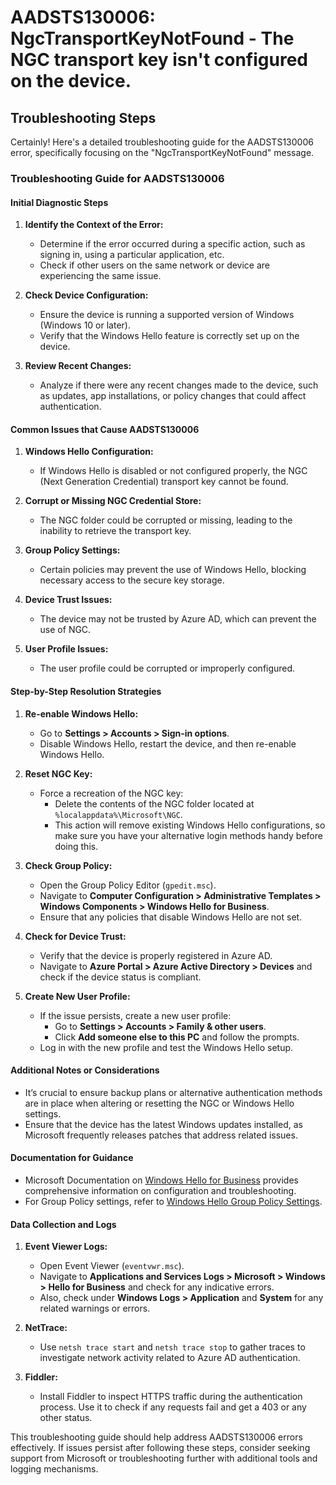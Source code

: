 # AADSTS130006: NgcTransportKeyNotFound - The NGC transport key isn't configured on the device.


## Troubleshooting Steps
Certainly! Here's a detailed troubleshooting guide for the AADSTS130006 error, specifically focusing on the "NgcTransportKeyNotFound" message.

### Troubleshooting Guide for AADSTS130006

#### Initial Diagnostic Steps

1. **Identify the Context of the Error:**
   - Determine if the error occurred during a specific action, such as signing in, using a particular application, etc.
   - Check if other users on the same network or device are experiencing the same issue.

2. **Check Device Configuration:**
   - Ensure the device is running a supported version of Windows (Windows 10 or later).
   - Verify that the Windows Hello feature is correctly set up on the device.

3. **Review Recent Changes:**
   - Analyze if there were any recent changes made to the device, such as updates, app installations, or policy changes that could affect authentication.

#### Common Issues that Cause AADSTS130006

1. **Windows Hello Configuration:**
   - If Windows Hello is disabled or not configured properly, the NGC (Next Generation Credential) transport key cannot be found.

2. **Corrupt or Missing NGC Credential Store:**
   - The NGC folder could be corrupted or missing, leading to the inability to retrieve the transport key.

3. **Group Policy Settings:**
   - Certain policies may prevent the use of Windows Hello, blocking necessary access to the secure key storage.

4. **Device Trust Issues:**
   - The device may not be trusted by Azure AD, which can prevent the use of NGC.

5. **User Profile Issues:**
   - The user profile could be corrupted or improperly configured.

#### Step-by-Step Resolution Strategies

1. **Re-enable Windows Hello:**
   - Go to **Settings > Accounts > Sign-in options**.
   - Disable Windows Hello, restart the device, and then re-enable Windows Hello.

2. **Reset NGC Key:**
   - Force a recreation of the NGC key:
     - Delete the contents of the NGC folder located at `%localappdata%\Microsoft\NGC`.
     - This action will remove existing Windows Hello configurations, so make sure you have your alternative login methods handy before doing this.

3. **Check Group Policy:**
   - Open the Group Policy Editor (`gpedit.msc`).
   - Navigate to **Computer Configuration > Administrative Templates > Windows Components > Windows Hello for Business**.
   - Ensure that any policies that disable Windows Hello are not set.

4. **Check for Device Trust:**
   - Verify that the device is properly registered in Azure AD.
   - Navigate to **Azure Portal > Azure Active Directory > Devices** and check if the device status is compliant.

5. **Create New User Profile:**
   - If the issue persists, create a new user profile:
     - Go to **Settings > Accounts > Family & other users**.
     - Click **Add someone else to this PC** and follow the prompts.
   - Log in with the new profile and test the Windows Hello setup.

#### Additional Notes or Considerations

- It’s crucial to ensure backup plans or alternative authentication methods are in place when altering or resetting the NGC or Windows Hello settings.
- Ensure that the device has the latest Windows updates installed, as Microsoft frequently releases patches that address related issues.

#### Documentation for Guidance

- Microsoft Documentation on [Windows Hello for Business](https://docs.microsoft.com/en-us/windows/security/identity-protection/hello-for-business/hello-overview) provides comprehensive information on configuration and troubleshooting.
- For Group Policy settings, refer to [Windows Hello Group Policy Settings](https://docs.microsoft.com/en-us/windows/security/identity-protection/hello-for-business/group-policy-settings).

#### Data Collection and Logs

1. **Event Viewer Logs:**
   - Open Event Viewer (`eventvwr.msc`).
   - Navigate to **Applications and Services Logs > Microsoft > Windows > Hello for Business** and check for any indicative errors.
   - Also, check under **Windows Logs > Application** and **System** for any related warnings or errors.

2. **NetTrace:**
   - Use `netsh trace start` and `netsh trace stop` to gather traces to investigate network activity related to Azure AD authentication.

3. **Fiddler:**
   - Install Fiddler to inspect HTTPS traffic during the authentication process. Use it to check if any requests fail and get a 403 or any other status.

This troubleshooting guide should help address AADSTS130006 errors effectively. If issues persist after following these steps, consider seeking support from Microsoft or troubleshooting further with additional tools and logging mechanisms.
